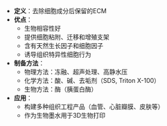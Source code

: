- **定义**：去除细胞成分后保留的ECM
- **优点**：
    - 生物相容性好
    - 提供细胞粘附、迁移和增殖支架
    - 含有天然生长因子和细胞因子
    - 诱导组织特异性细胞行为
- **制备方法**：
    - 物理方法：冻融、超声处理、高静水压
    - 化学方法：酸、碱、去垢剂（SDS, Triton X-100）
    - 生物方法：酶（胰蛋白酶）
- **应用**：
    - 构建多种组织工程产品（血管、心脏瓣膜、皮肤等）
    - 作为生物墨水用于3D生物打印